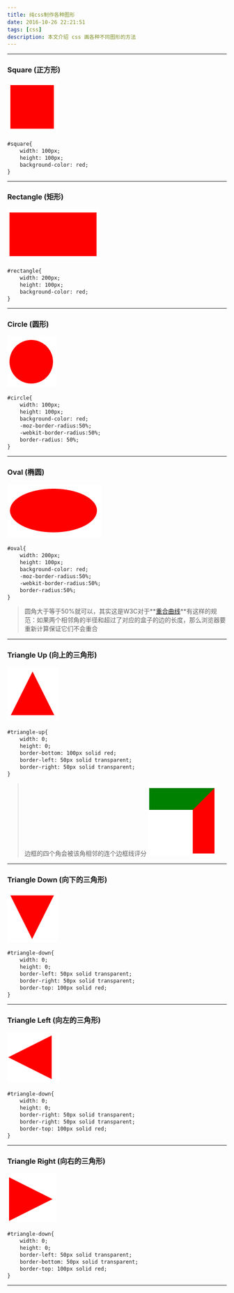 ```yaml
---
title: 纯css制作各种图形
date: 2016-10-26 22:21:51
tags: [css]
description: 本文介绍 css 画各种不同图形的方法
---
```

----------------------------------------------

### Square (正方形)
![alt](/images/纯css制作各种图形/square.png)

	#square{
		width: 100px;
		height: 100px;
		background-color: red;
	}
-------------------------------
### Rectangle (矩形)
![alt](/images/纯css制作各种图形/rectangle.png)

	#rectangle{
		width: 200px;
		height: 100px;
		background-color: red;
    }
--------------------------------
### Circle (圆形)
![alt](/images/纯css制作各种图形/circle.png)

	#circle{
		width: 100px;
		height: 100px;
		background-color: red;
		-moz-border-radius:50%;
		-webkit-border-radius:50%;
		border-radius: 50%;
    }
------------------------------
### Oval (椭圆)
![alt](/images/纯css制作各种图形/oval.png)

	#oval{
		width: 200px;
		height: 100px;
		background-color: red;
		-moz-border-radius:50%;
		-webkit-border-radius:50%;
		border-radius:50%;
	}
>圆角大于等于50%就可以，其实这是W3C对于**[重合曲线](https://www.w3.org/TR/css3-background/#corner-overlap)**有这样的规范：如果两个相邻角的半径和超过了对应的盒子的边的长度，那么浏览器要重新计算保证它们不会重合

--------------------------------
### Triangle Up (向上的三角形)
![alt](/images/纯css制作各种图形/triangle-up.png)

	#triangle-up{
		width: 0;
		height: 0;
		border-bottom: 100px solid red;
		border-left: 50px solid transparent;
		border-right: 50px solid transparent;
	}
>边框的四个角会被该角相邻的连个边框线评分
>![alt](/images/纯css制作各种图形/border-triangle-split.png)

--------------------------------
### Triangle Down (向下的三角形)
![alt](/images/纯css制作各种图形/triangle-down.png)

	#triangle-down{
		width: 0;
		height: 0;
		border-left: 50px solid transparent;
		border-right: 50px solid transparent;
		border-top: 100px solid red;
	}
----------------------------------
### Triangle Left (向左的三角形)
![alt](/images/纯css制作各种图形/triangle-left.png)

	#triangle-down{
		width: 0;
		height: 0;
		border-right: 50px solid transparent;
		border-right: 50px solid transparent;
		border-top: 100px solid red;
	}
-------------------------------------------
### Triangle Right (向右的三角形)
![alt](/images/纯css制作各种图形/triangle-right.png)

	#triangle-down{
		width: 0;
		height: 0;
		border-left: 50px solid transparent;
		border-bottom: 50px solid transparent;
		border-top: 100px solid red;
	}
--------------------------------------------